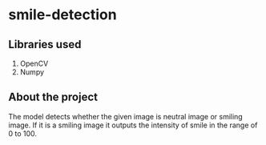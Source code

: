 # smile-detection
## Libraries used
1. OpenCV
2. Numpy

## About the project
The model detects whether the given image is neutral image or smiling image. If it is a smiling image it outputs the intensity of smile in the range of 0 to 100.
